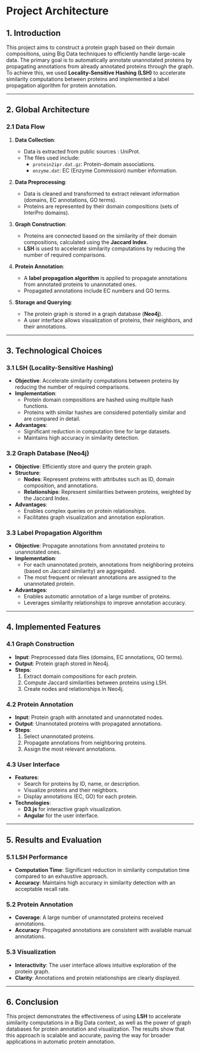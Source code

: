 # Project Architecture

## 1. **Introduction**
This project aims to construct a protein graph based on their domain compositions, using Big Data techniques to efficiently handle large-scale data. The primary goal is to automatically annotate unannotated proteins by propagating annotations from already annotated proteins through the graph. To achieve this, we used **Locality-Sensitive Hashing (LSH)** to accelerate similarity computations between proteins and implemented a label propagation algorithm for protein annotation.

---

## 2. **Global Architecture**

### 2.1 **Data Flow**
1. **Data Collection**:
   - Data is extracted from public sources : UniProt.
   - The files used include:
     - `protein2ipr.dat.gz`: Protein-domain associations.
     - `enzyme.dat`: EC (Enzyme Commission) number information.

2. **Data Preprocessing**:
   - Data is cleaned and transformed to extract relevant information (domains, EC annotations, GO terms).
   - Proteins are represented by their domain compositions (sets of InterPro domains).

3. **Graph Construction**:
   - Proteins are connected based on the similarity of their domain compositions, calculated using the **Jaccard Index**.
   - **LSH** is used to accelerate similarity computations by reducing the number of required comparisons.

4. **Protein Annotation**:
   - A **label propagation algorithm** is applied to propagate annotations from annotated proteins to unannotated ones.
   - Propagated annotations include EC numbers and GO terms.

5. **Storage and Querying**:
   - The protein graph is stored in a graph database (**Neo4j**).
   - A user interface allows visualization of proteins, their neighbors, and their annotations.

---

## 3. **Technological Choices**

### 3.1 **LSH (Locality-Sensitive Hashing)**
- **Objective**: Accelerate similarity computations between proteins by reducing the number of required comparisons.
- **Implementation**:
  - Protein domain compositions are hashed using multiple hash functions.
  - Proteins with similar hashes are considered potentially similar and are compared in detail.
- **Advantages**:
  - Significant reduction in computation time for large datasets.
  - Maintains high accuracy in similarity detection.

### 3.2 **Graph Database (Neo4j)**
- **Objective**: Efficiently store and query the protein graph.
- **Structure**:
  - **Nodes**: Represent proteins with attributes such as ID, domain composition, and annotations.
  - **Relationships**: Represent similarities between proteins, weighted by the Jaccard Index.
- **Advantages**:
  - Enables complex queries on protein relationships.
  - Facilitates graph visualization and annotation exploration.

### 3.3 **Label Propagation Algorithm**
- **Objective**: Propagate annotations from annotated proteins to unannotated ones.
- **Implementation**:
  - For each unannotated protein, annotations from neighboring proteins (based on Jaccard similarity) are aggregated.
  - The most frequent or relevant annotations are assigned to the unannotated protein.
- **Advantages**:
  - Enables automatic annotation of a large number of proteins.
  - Leverages similarity relationships to improve annotation accuracy.

---

## 4. **Implemented Features**

### 4.1 **Graph Construction**
- **Input**: Preprocessed data files (domains, EC annotations, GO terms).
- **Output**: Protein graph stored in Neo4j.
- **Steps**:
  1. Extract domain compositions for each protein.
  2. Compute Jaccard similarities between proteins using LSH.
  3. Create nodes and relationships in Neo4j.

### 4.2 **Protein Annotation**
- **Input**: Protein graph with annotated and unannotated nodes.
- **Output**: Unannotated proteins with propagated annotations.
- **Steps**:
  1. Select unannotated proteins.
  2. Propagate annotations from neighboring proteins.
  3. Assign the most relevant annotations.

### 4.3 **User Interface**
- **Features**:
  - Search for proteins by ID, name, or description.
  - Visualize proteins and their neighbors.
  - Display annotations (EC, GO) for each protein.
- **Technologies**:
  - **D3.js** for interactive graph visualization.
  - **Angular** for the user interface.

---

## 5. **Results and Evaluation**

### 5.1 **LSH Performance**
- **Computation Time**: Significant reduction in similarity computation time compared to an exhaustive approach.
- **Accuracy**: Maintains high accuracy in similarity detection with an acceptable recall rate.

### 5.2 **Protein Annotation**
- **Coverage**: A large number of unannotated proteins received annotations.
- **Accuracy**: Propagated annotations are consistent with available manual annotations.

### 5.3 **Visualization**
- **Interactivity**: The user interface allows intuitive exploration of the protein graph.
- **Clarity**: Annotations and protein relationships are clearly displayed.

---

## 6. **Conclusion**
This project demonstrates the effectiveness of using **LSH** to accelerate similarity computations in a Big Data context, as well as the power of graph databases for protein annotation and visualization. The results show that this approach is scalable and accurate, paving the way for broader applications in automatic protein annotation.